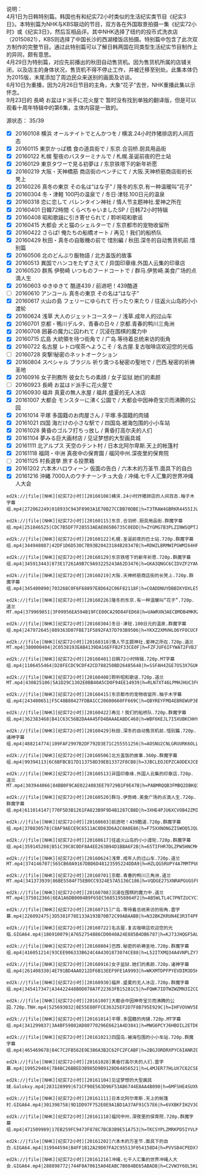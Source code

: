 说明：    
4月1日为日韩特别篇。韩国也有和纪实72小时类似的生活纪实类节目《纪实3日》。本特别篇为NHK与KBS联动的节目，双方各在外国取景拍摄一集《纪实72小时》或《纪实3日》，然后互相品评。其中NHK选择了纽约的投币式洗衣店（20150821），KBS则选择了中国长沙的西湖楼饭店拍摄。特别篇中包含了此次双方制作的完整节目。通过此特别篇可以了解日韩两国在同类型生活纪实节目制作上的异同，颇有意思。  
4月29日为特别篇，对应先前播出的秋田自动售货机。因为售货机所属的店铺关闭，以及店主的身体状况，售货机不得不停止工作，并被迁移至别处。此集本体仍为2015版，末尾添加了周边民众来送别的画面及访谈。  
6月10日为重播，因为2月26日节目的主角，大象“花子”去世，NHK重播此集以示怀念。  
9月23日的 長崎 お盆はド派手に花火屋で 暂时没有找到单独的翻译版，但是可以观看十周年特辑中的第6集，主体内容是一致的。  

源状态： 35/39  
- [x] 20160108 横浜 オールナイトでとんかつを / 横滨.24小时炸猪排店的人间百态
- [x] 20160115 東京かっぱ橋 食の道具街で / 东京.合羽桥.厨具用品街
- [x] 20160122 札幌 聖夜のバスターミナルで / 札幌.圣诞前夜的巴士站
- [x] 20160129 東京タワーで見る初夢は / 东京铁塔下的新年祈愿
- [x] 20160219 大阪・天神橋筋 商店街のベンチにて / 大阪.天神桥筋商店街的长凳上
- [x] 20160226 真冬の東京 その名は“はな子” / 隆冬的东京.有一种温暖叫“花子”
- [x] 20160304 冬・津軽 100円の温泉で / 冬日·津轻.100日元的温泉
- [x] 20160318 恋に恋して バレンタイン神社 / 情人节主题神社.爱神之所在
- [x] 20160401 日韓72時間 くらべちゃいましたSP / 日韩72小时特辑
- [x] 20160408 昭和歌謡に引き寄せられて / 聆听昭和歌谣
- [x] 20160415 大都会 犬と猫のシェルターで / 东京都市的宠物收留所
- [x] 20160422 さらば! 俺たちの船橋オート / 再见！我们的船桥队
- [x] 20160429 秋田・真冬の自販機の前で 惜別編 / 秋田.深冬的自动售货机前.惜别篇
- [x] 20160506 北のどんぶり飯物語 / 北方盖饭的故事
- [x] 20160513 異国でハンコをたずさえて / 异国印章缘.外国人云集的印章店
- [x] 20160520 群馬 伊勢崎 いつものフードコートで / 群马.伊势崎.美食广场的点滴人生
- [x] 20160603 ゆきゆきて 酷道439 / 前进吧！439酷道
- [ ] 20160610 アンコール 真冬の東京 その名は“はな子”
- [x] 20160617 火山の島 フェリーにゆられて 行ったり来たり / 往返火山岛的小小渡轮
- [x] 20160624 浅草 大人のジェットコースター / 浅草.成年人的过山车
- [X] 20160701 京都・鴨川デルタ、青春の日々 / 京都.青春的鸭川三角洲
- [x] 20160708 囲碁の魔力に囚われて / 沉浸在围棋的魔力中
- [X] 20160715 広島 大統領を待つ街角で / 广岛.等待着总统来访的街角
- [X] 20160722 名古屋 レトロ喫茶へようこそ / 名古屋.复古咖啡店欢迎您的光临
- [ ] 20160728 突撃!秘密のネットオークション
- [X] 20160804 スペシャル ブラジル 祈り満つる秘密の聖地で / 巴西.秘密的祈祷圣地
- [x] 20160916 女子刑務所 彼女たちの素顔 / 女子监狱.她们的素颜
- [ ] 20160923 長崎 お盆はド派手に花火屋で
- [X] 20160930 福井 真夏の無人氷屋 / 福井.盛夏的无人冰店
- [X] 20161007 大都会 モンスターに沸く公園で / 大都会中因神奇宝贝而沸腾的公园
- [X] 20161014 平塚 多国籍のお肉屋さん / 平塚.多国籍的肉铺
- [X] 20161021 四国 海だけの小さな駅で / 四国岛.被海包围的小小车站
- [X] 20161028 黄昏のゴルフ打ちっ放し / 黄昏打高尔夫的人们
- [X] 20161104 夢みる巨大画材店 / 见证梦想的大型画具城
- [X] 20161111 北アルプス 天空のテント村 / 日本北阿尔卑斯.天上的帐篷村
- [X] 20161118 福岡・中洲 真夜中の保育園 / 福冈中州.深夜里的保育院
- [ ] 20161125 村長選挙 旅する投票箱
- [X] 20161202 六本木ハロウィーン 仮面の告白 / 六本木的万圣节.面具下的自白
- [X] 20161216 沖縄 7000人のウチナーンチュ大会 / 冲绳.七千人汇集的世界冲绳人大会
```
ed2k://|file|[NHK][纪实72小时][20160108]横滨.24小时炸猪排店的人间百态.柚子木字幕组.mp4|272062249|018933C943F8903A1E70B27CCBB70DBE|h=T3TRAW4GBRKR4455IJUWUKCOU2X7FSOB|/

ed2k://|file|[NHK][纪实72小时][20160115]东京.合羽桥.厨具用品街.群魔字幕组.mp4|251846525|CDC7B5DF7F28553AEAE865B6735C0EDD|h=ZYGMG7B3PLZINWSQPTJIBVYC4OFEN7FY|/

ed2k://|file|[NHK][纪实72小时][20160122]札幌.圣诞前夜的巴士站.720p.群魔字幕组.mp4|344948087|42DF1D6D530C7B93B20423184B28347B|h=RDWZLBRMWIPGWMI64HPC73SEQZEYOEJF|/

ed2k://|file|[NHK][纪实72小时][20160129]东京铁塔下的新年祈愿.720p.群魔字幕组.mp4|345913443|873E17261A9B7C9A93225243A62D3476|h=GKA3QNGC6CIDVZF2YAN3YLJIRYK2E4S5|/

ed2k://|file|[NHK][纪实72小时][20160219]大阪.天神桥筋商店街的长凳上.720p.群魔字幕组.mp4|345400890|703268C0F6F68897E8D642C06F82118F|h=COADDNUYDBBIKYOXLE5TMWROGL42CNF4|/

ed2k://|file|[NHK][纪实72小时][20160226]隆冬的东京.有一种温暖叫“花子”.720p.道兰MT.mp4|379969851|3F09956EA594B19FCE00CA29D84FED68|h=UAWRXN3AECBMDB4MKRZK4WTZVKEDKXO2|/

ed2k://|file|[NHK][纪实72小时][20160304]冬日·津轻.100日元的温泉.群魔字幕组.mp4|247972645|089363D07FBE71F5892FA37D793B9506|h=YKXZ2XMVHLO6YFOCUCPRV34XT2ZPGSZU|/

ed2k://|file|[NHK][纪实72小时][20160318]情人节主题神社.爱神之所在.720p.道兰MT.mp4|380000404|2C0538193EAB4139DA16EFFB2F33CE0F|h=FZFJUF6IFYWAT2FVBJTFBVELQIMOCUMB|/

ed2k://|file|[NHK][纪实72小时][20160401]日韩72小时特辑.720p.MT字幕组.mp4|1106455464|D28FECDC9CDF42CD788250BD26485648|h=SSFAH4ZGE7OS3X7GUKOTNLECDPY2GZWC|/

ed2k://|file|[NHK][纪实72小时][20160408]聆听昭和歌谣.720p.道兰MT.mp4|430825106|5A1D29C1302E0BB40A5CD0F94EE14939|h=RLN7XT46LPMHJHUC3F6PFVJFWJ3YSZQM|/

ed2k://|file|[NHK][纪实72小时][20160415]东京都市的宠物收留所.柚子木字幕组.mp4|243400651|F5C48B80427FDBA1CC20600660FF669C|h=QBYREYFMQ4EBREWUP3BWP5NM4U5DRWZR|/

ed2k://|file|[NHK][纪实72小时][20160422]再见！我们的船桥队.720p.群魔字幕组.mp4|362383468|B41C63C56B2DA4A45FD4BAAAEABDC468|h=WBF6KEJL7I5XUBKCHHYUB2PKZINNR3PU|/

ed2k://|file|[NHK][纪实72小时][20160429]秋田.深冬的自动售货机前.惜别篇.720p.诸神字幕组.mp4|488214774|109FAF2997B2DF792D3E71C255551256|h=AOSNU2CNLGRUURK6OLLVVAONBX7MUYVI|/

ed2k://|file|[NHK][纪实72小时][20160506]北方盖饭的故事.360p.群魔字幕组.mp4|99394113|6C6BFBCB17D113758D39EB13372F8CB8|h=3JBCLEOJEPZCAODEXJCBLABOMZ7YA6HG|/

ed2k://|file|[NHK][纪实72小时][20160513]异国印章缘.外国人云集的印章店.720p.道兰MT.mp4|303944066|84BB0F9CAE0224083EE79729B1F9E47B|h=PABMRQQB3FMBQ2DBKQ3P5ALHXJBNI37Q|/

ed2k://|file|[NHK][纪实72小时][20160520]群马.伊势崎.美食广场的点滴人生.720p.群魔字幕组.mp4|611014147|770F5D3B1261FA823B9F9D4B1287CB8D|h=3XHE4PJU6XCVOB42ZMIRLQQMX3VO7UMM|/

ed2k://|file|[NHK][纪实72小时][20160603]前进吧！439酷道.720p.群魔字幕组.mp4|370830578|C8AF9AECE9C6511AC0D83D6A2C0A0E86|h=F75XXNONGZISWOQ5JQU7TBEXWBUSGPI7|/

ed2k://|file|[NHK][纪实72小时][20160617]往返火山岛的小小渡轮.720p.群魔字幕组.mp4|359145208|B51C39C8C0DF8A4EE263B94D1BBA6F2B|h=65TIFHR7DLZPW5HNCMHYAGZWR557IGYU|/

ed2k://|file|[NHK][纪实72小时][20160624]浅草.成年人的过山车.720p.道兰MT.mp4|374146707|565CB60A9167DBD6D48123595224DDA9|h=HZLQG5RUPY4A7MMTPUG6TEHRSF4EN44O|/

ed2k://|file|[NHK][纪实72小时][20160701]京都.青春的鸭川三角洲.道兰MT.mp4|341373939|86BE5584F75EB0CC9324E57A5136C186|h=VQDGE27SXNRAPGUGSFFLPDJACUCLEHY6|/

ed2k://|file|[NHK][纪实72小时][20160708]沉浸在围棋的魔力中.道兰MT.mp4|375012366|6EA1A6DB0004B9F65EC56851958864F2|h=AB5WLTL4C7PNTZUCYCI3R4DWQR55KK2H|/

ed2k://|file|[NHK][纪实72小时][20160715]广岛.等待着总统来访的街角.雲字幕.mp4|226092475|3D5381F78E133A193B70B72C99ABAABB|h=N32BKZKRUN4E3R3T4PPXHFTWIR7QEJVZ|/

ed2k://|file|[NHK][纪实72小时][20160722]名古屋.复古咖啡店欢迎您的光临.GIGA64.mp4|186910079|A7652754886CD0040A24E885B4DB6787|h=KJ73JHQGF5AUHNC6Y4BXXVMQA4VCAR4H|/

ed2k://|file|[NHK][纪实72小时][20160804]巴西.秘密的祈祷圣地.720p.群魔字幕组.mp4|416051214|93CEE906333B624C4A4301873074CE88|h=L52ITXMQ34A4VNPLZY7NKWDURDGG5KLG|/

ed2k://|file|[NHK][纪实72小时][20160916]女子监狱.她们的素颜.720p.诸神字幕组.mp4|261408330|4E791BD4AA0212DF6B13EEF9FE1A9993|h=WKXMTDPFPYEVDIM3D5H3MMXEO2XYQMQ5|/

ed2k://|file|[NHK][纪实72小时][20160930]福井.盛夏的无人冰店.720p.群魔字幕组.mp4|345417347|A34422448B0D078A7F22363FB15281C5|h=FQWK7IDTWZWZMN3I2CQLXZCYFPPDJFMZ|/

ed2k://|file|[NHK][纪实72小时][20161007]大都会中因神奇宝贝而沸腾的公园.720p.TNH.mp4|525693032|8E55E80FFCE36325EF2D7F8B795E929C|h=IHFVOVWV5EUXJITU4TQY7IKFVJAM4DTI|/

ed2k://|file|[NHK][纪实72小时][20161014]平塚.多国籍的肉铺.720p.MT字幕组.mp4|341299837|3A4BF59802AD80770296E6621A4D3841|h=MWG6PCYJ6HBOIL2ETD65FGP7KSFFVXXE|/

ed2k://|file|[NHK][纪实72小时][20161021]四国岛.被海包围的小小车站.720p.群魔字幕组.mp4|465469678|84C7C2FB562E9E386A3B2C62FC2FCABF|h=2BGJORDRXPYC6IANRZGLFBJ5RFAVT36U|/

ed2k://|file|[NHK][纪实72小时][20161028]黄昏打高尔夫的人们.雲字幕.mp4|199529484|7B4BC26BBED3B985D9B9128D64856521|h=L4MJER77HLUX7C62CSE26B3VR3UXVW2S|/

ed2k://|file|[NHK][纪实72小时][20161104]见证梦想的大型画具城.Galokxy.mp4|283128999|671CF90E563D96F53AB6744E8AA4B090|h=6MFSHE4SUXNPA4SO6LYH7MIDZHN5C62U|/

ed2k://|file|[NHK][纪实72小时][20161111]日本北阿尔卑斯.天上的帐篷村.GIGA64.mp4|301398758|9D1DD97F752E0E9A1BD1A37AF91C57E6|h=6VXBKFIH2V3GPZWZ7OHQ4BANLUQKUDXB|/

ed2k://|file|[NHK][纪实72小时][20161118]福冈中州.深夜里的保育院.720p.群魔字幕组.mp4|471509989|17EB259FC9473F878C7BCB3B9E51A753|h=TKCSYPLZMRKPD5IYVLMOFKOV5OOLGW7Z|/

ed2k://|file|[NHK][纪实72小时][20161202]六本木的万圣节.面具下的自白.GIGA64.mp4|319944594|B4FF1B12A29D07FA2C95513F054158D4|h=PVVSB4CPEDX76IDWTQGVT5KCUTKYV5VH|/

ed2k://|file|[NHK][纪实72小时][20161216]冲绳.七千人汇集的世界冲绳人大会.GIGA64.mp4|288898772|744F0A70615A04EABC7B084BE65ABADB|h=C2VW3Y6OL5KLYTCYYJ244APUMKQQM2N5|/
```
